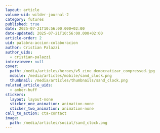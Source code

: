 ```yaml
---
layout: article
volume-uid: wilder-journal-2
category: futures
published: true
date: 2025-07-21T10:56:00.000+02:00
date-updated: 2025-07-21T10:56:00.000+02:00
article-order: 2
uid: palabra-accion-colaboracion
author: Cristian Palazzi
author_uids:
  - cristian-palazzi
interviewee: null
cover:
  path: /media/articles/heroes/v5_zine_democratizar_compressed.jpg
  mobile: /media/articles/mobile/sand_clock.png
  thumbnail: /media/articles/thumbnails/sand_clock.png
related_article_uids:
  - amber-huff
stickers:
  layout: layout-none
  sticker_one_animation: animation-none
  sticker_two_animation: animation-none
call_to_action: cta-contact
image:
  path: /media/articles/social/sand_clock.png
---
```

